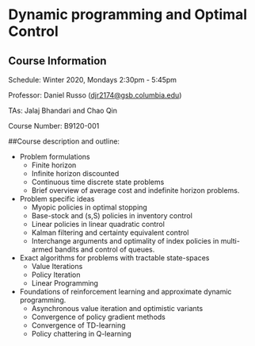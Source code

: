 # Dynamic programming and Optimal Control  

## Course Information
Schedule: Winter 2020, Mondays 2:30pm - 5:45pm

Professor: Daniel Russo (djr2174@gsb.columbia.edu)

TAs: Jalaj Bhandari and Chao Qin 

Course Number: B9120-001


##Course description and outline:



* Problem formulations
  * Finite horizon
  * Infinite horizon discounted
  * Continuous time discrete state problems
  * Brief overview of average cost and indefinite horizon problems. 
* Problem specific ideas
  * Myopic policies in optimal stopping 
  * Base-stock and (s,S) policies in inventory control
  * Linear policies in linear quadratic control
  * Kalman filtering and certainty equivalent control
  * Interchange arguments and optimality of index policies in multi-armed bandits and control of queues. 
* Exact algorithms for problems with tractable state-spaces
  * Value Iterations
  * Policy Iteration
  * Linear Programming
* Foundations of reinforcement learning and approximate dynamic programming. 
  * Asynchronous value iteration and optimistic variants   
  * Convergence of policy gradient methods 
  * Convergence of TD-learning 
  * Policy chattering in Q-learning 
